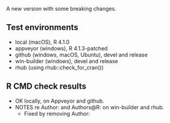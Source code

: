 
A new version with some breaking changes.


## Test environments

* local (macOS), R 4.1.0
* appveyor (windows), R 4.1.3-patched
* github (windows, macOS, Ubuntu), devel and release
* win-builder (windows), devel and release
* rhub (using rhub::check_for_cran())

## R CMD check results

* OK locally, on Appveyor and github.
* NOTES re Author: and Authors@R: on win-builder and rhub. 
  - Fixed by removing Author:


